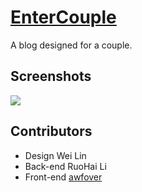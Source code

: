 # [EnterCouple](http://121.42.39.103:2000/)
A blog designed for a couple.

## Screenshots

![](http://ohwcpr4qg.bkt.clouddn.com/sophia.png)

## Contributors

* Design         Wei Lin
* Back-end     RuoHai Li
* Front-end     [awfover](https://github.com/awfover)